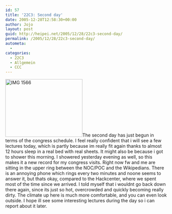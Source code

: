 ```yaml
---
id: 57
title: '22C3: Second day'
date: 2005-12-28T12:58:30+00:00
author: Jojo
layout: post
guid: http://heipei.net/2005/12/28/22c3-second-day/
permalink: /2005/12/28/22c3-second-day/
autometa:
  - 
categories:
  - 22C3
  - Allgemein
  - CCC
---
```

[<img src="https://static.flickr.com/36/78429870_9f2dfa0647_m.jpg" width="240" height="180" alt="IMG 1566" class="alignleft" />](https://secure.flickr.com/photos/heipei/78429870/ "Photo Sharing")The second day has just begun in terms of the congress schedule. I feel really confident that i will see a few lectures today, which is partly because im really fit again thanks to almost 12 hours sleep in a real bed with real sheets. It might also be because i got to shower this morning. I showered yesterday evening as well, so this makes it a new record for my congress visits. Right now fw and me are sitting in the upper ring between the NOC/POC and the Wikipedians. There is an annoying phone which rings every two minutes and noone seems to answer it, but thats okay, compared to the Hackcenter, where we spent most of the time since we arrived. I told myself that i wouldnt go back down there again, since its just so hot, overcrowded and quickly becoming really dirty. The climate up here is much more comfortable, and you can even look outside. I hope ill see some interesting lectures during the day so i can report about it later.